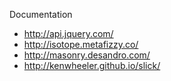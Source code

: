 Documentation
- http://api.jquery.com/
- http://isotope.metafizzy.co/
- http://masonry.desandro.com/
- http://kenwheeler.github.io/slick/

